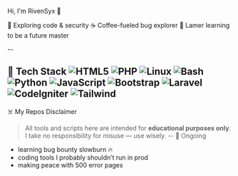 Hi, I'm RivenSyx 👋

🔐 Exploring code & security
☕ Coffee-fueled bug explorer
🐛 Lamer learning to be a future master

--

🧰 Tech Stack
![HTML5](https://img.shields.io/badge/-HTML5-E34F26?logo=html5&logoColor=white)
![PHP](https://img.shields.io/badge/-PHP-777BB4?logo=php&logoColor=white)
![Linux](https://img.shields.io/badge/-Linux-FCC624?logo=linux&logoColor=black)
![Bash](https://img.shields.io/badge/-Bash-4EAA25?logo=gnu-bash&logoColor=white)
![Python](https://img.shields.io/badge/-Python-3776AB?logo=python&logoColor=white)
![JavaScript](https://img.shields.io/badge/-JavaScript-F7DF1E?logo=javascript&logoColor=black)
![Bootstrap](https://img.shields.io/badge/-Bootstrap-7952B3?logo=bootstrap&logoColor=white)
![Laravel](https://img.shields.io/badge/-Laravel-FF2D20?logo=laravel&logoColor=white)
![CodeIgniter](https://img.shields.io/badge/-CodeIgniter-E44D26?logo=codeigniter&logoColor=white)
![Tailwind](https://img.shields.io/badge/-Tailwind_CSS-38B2AC?logo=tailwind-css&logoColor=white)
--
☠️ My Repos Disclaimer
> All tools and scripts here are intended for **educational purposes only**.  
> I take no responsibility for misuse — use wisely.
--
🧠 Ongoing
- learning bug bounty slowburn 🔥  
- coding tools I probably shouldn’t run in prod  
- making peace with 500 error pages
